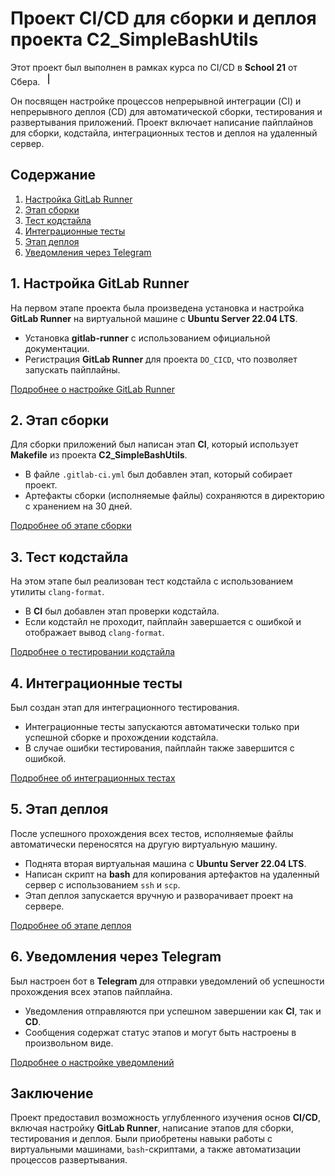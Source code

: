 # Проект CI/CD для сборки и деплоя проекта C2_SimpleBashUtils

Этот проект был выполнен в рамках курса по CI/CD в **School 21** от Сбера. <img src="materials/images/heart_21_x10.gif" alt="drawing" width="20" height="20"/>

Он посвящен настройке процессов непрерывной интеграции (CI) и непрерывного деплоя (CD) для автоматической сборки, тестирования и развертывания приложений. Проект включает написание пайплайнов для сборки, кодстайла, интеграционных тестов и деплоя на удаленный сервер.

## Содержание

1. [Настройка GitLab Runner](#1-настройка-gitlab-runner)
2. [Этап сборки](#2-этап-сборки)
3. [Тест кодстайла](#3-тест-кодстайла)
4. [Интеграционные тесты](#4-интеграционные-тесты)
5. [Этап деплоя](#5-этап-деплоя)
6. [Уведомления через Telegram](#6-уведомления-через-telegram)

## 1. Настройка GitLab Runner

На первом этапе проекта была произведена установка и настройка **GitLab Runner** на виртуальной машине с **Ubuntu Server 22.04 LTS**.

- Установка **gitlab-runner** с использованием официальной документации.
- Регистрация **GitLab Runner** для проекта `DO_CICD`, что позволяет запускать пайплайны.

[Подробнее о настройке GitLab Runner](src/DO_CICD.md#1-настройка-gitlab-runner)

## 2. Этап сборки

Для сборки приложений был написан этап **CI**, который использует **Makefile** из проекта **C2_SimpleBashUtils**.

- В файле `.gitlab-ci.yml` был добавлен этап, который собирает проект.
- Артефакты сборки (исполняемые файлы) сохраняются в директорию с хранением на 30 дней.

[Подробнее об этапе сборки](src/DO_CICD.md#2-сборка)

## 3. Тест кодстайла

На этом этапе был реализован тест кодстайла с использованием утилиты `clang-format`.

- В **CI** был добавлен этап проверки кодстайла.
- Если кодстайл не проходит, пайплайн завершается с ошибкой и отображает вывод `clang-format`.

[Подробнее о тестировании кодстайла](src/DO_CICD.md#3-тест-кодстайла)

## 4. Интеграционные тесты

Был создан этап для интеграционного тестирования.

- Интеграционные тесты запускаются автоматически только при успешной сборке и прохождении кодстайла.
- В случае ошибки тестирования, пайплайн также завершится с ошибкой.

[Подробнее об интеграционных тестах](src/DO_CICD.md#4-интеграционные-тесты)

## 5. Этап деплоя

После успешного прохождения всех тестов, исполняемые файлы автоматически переносятся на другую виртуальную машину.

- Поднята вторая виртуальная машина с **Ubuntu Server 22.04 LTS**.
- Написан скрипт на **bash** для копирования артефактов на удаленный сервер с использованием `ssh` и `scp`.
- Этап деплоя запускается вручную и разворачивает проект на сервере.

[Подробнее об этапе деплоя](src/DO_CICD.md#5-этап-деплоя)

## 6. Уведомления через Telegram

Был настроен бот в **Telegram** для отправки уведомлений об успешности прохождения всех этапов пайплайна.

- Уведомления отправляются при успешном завершении как **CI**, так и **CD**.
- Сообщения содержат статус этапов и могут быть настроены в произвольном виде.

[Подробнее о настройке уведомлений](src/DO_CICD.md#6-уведомления)

## Заключение

Проект предоставил возможность углубленного изучения основ **CI/CD**, включая настройку **GitLab Runner**, написание этапов для сборки, тестирования и деплоя. Были приобретены навыки работы с виртуальными машинами, `bash`-скриптами, а также автоматизации процессов развертывания.
